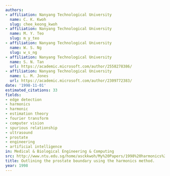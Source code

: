 ```yaml
---
authors:
- affiliation: Nanyang Technological University
  name: C. K. Kwoh
  slug: chee_keong_kwoh
- affiliation: Nanyang Technological University
  name: M. Y. Teo
  slug: m_y_teo
- affiliation: Nanyang Technological University
  name: W. S. Ng
  slug: w_s_ng
- affiliation: Nanyang Technological University
  name: S. N. Tan
  url: https://academic.microsoft.com/author/2558278386/
- affiliation: Nanyang Technological University
  name: L. M. Jones
  url: https://academic.microsoft.com/author/2309772383/
date: '1998-11-01'
estimated_citations: 33
fields:
- edge detection
- harmonics
- harmonic
- estimation theory
- fourier transform
- computer vision
- spurious relationship
- ultrasound
- prostate
- engineering
- artificial intelligence
in: Medical & Biological Engineering & Computing
src: http://www.ntu.edu.sg/home/asckkwoh/My%20Papers/1998%20harmonics%20method.pdf
title: Outlining the prostate boundary using the harmonics method.
year: 1998
---
```

